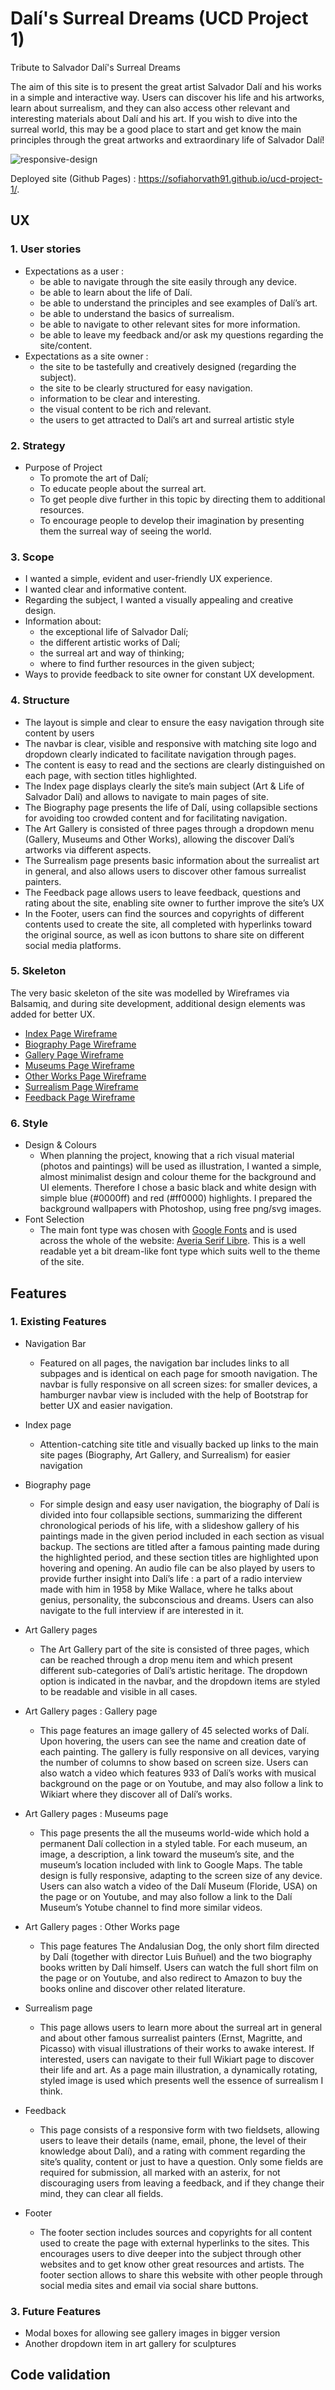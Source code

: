 # Dalí's Surreal Dreams (UCD Project 1)
Tribute to Salvador Dalí's Surreal Dreams

The aim of this site is to present the great artist Salvador Dalí and his works in a simple and interactive way. Users can discover his life and his artworks, learn about surrealism, and they can also access other relevant and interesting materials about Dalí and his art. If you wish to dive into the surreal world, this may be a good place to start and get know the main principles through the great artworks and extraordinary life of Salvador Dalí!

![responsive-design](https://user-images.githubusercontent.com/83947734/132755719-33b0a1df-3216-4b4f-b59c-f311b5ccee44.PNG)

Deployed site (Github Pages) : https://sofiahorvath91.github.io/ucd-project-1/.

## UX
### 1. User stories
* Expectations as a user :
  * be able to navigate through the site easily through any device.
  * be able to learn about the life of Dalí.
  * be able to understand the principles and see examples of Dalí’s art.
  * be able to understand the basics of surrealism.
  * be able to navigate to other relevant sites for more information.
  * be able to leave my feedback and/or ask my questions regarding the site/content.
* Expectations as a site owner :
  * the site to be tastefully and creatively designed (regarding the subject).
  * the site to be clearly structured for easy navigation.
  * information to be clear and interesting.
  * the visual content to be rich and relevant.
  * the users to get attracted to Dalí’s art and surreal artistic style
### 2. Strategy
* Purpose of Project
  * To promote the art of Dalí;
  * To educate people about the surreal art.
  * To get people dive further in this topic by directing them to additional resources.
  * To encourage people to develop their imagination by presenting them the surreal way of seeing the world.
### 3. Scope
* I wanted a simple, evident and user-friendly UX experience.
* I wanted clear and informative content.
* Regarding the subject, I wanted a visually appealing and creative design.
* Information about:
  * the exceptional life of Salvador Dalí;
  * the different artistic works of Dalí;
  * the surreal art and way of thinking;
  * where to find further resources in the given subject;
* Ways to provide feedback to site owner for constant UX development.
### 4. Structure
* The layout is simple and clear to ensure the easy navigation through site content by users
* The navbar is clear, visible and responsive with matching site logo and dropdown clearly indicated to facilitate navigation through pages. 
* The content is easy to read and the sections are clearly distinguished on each page, with section titles highlighted.
* The Index page displays clearly the site’s main subject (Art & Life of Salvador Dalí) and allows to navigate to main pages of site.
* The Biography page presents the life of Dalí, using collapsible sections for avoiding too crowded content and for facilitating navigation.
* The Art Gallery is consisted of three pages through a dropdown menu (Gallery, Museums and Other Works), allowing the discover Dalí’s artworks via different aspects.
* The Surrealism page presents basic information about the surrealist art in general, and also allows users to discover other famous surrealist painters.
* The Feedback page allows users to leave feedback, questions and rating about the site, enabling site owner to further improve the site’s UX
* In the Footer, users can find the sources and copyrights of different contents used to create the site, all completed with hyperlinks toward the original source, as well as icon buttons to share site on different social media platforms.
### 5. Skeleton
The very basic skeleton of the site was modelled by Wireframes via Balsamiq, and during site development, additional design elements was added for better UX.
* [Index Page Wireframe](https://github.com/SofiaHorvath91/ucd-project-1/blob/main/img/readme/balsamiq-Index.png)
* [Biography Page Wireframe](https://github.com/SofiaHorvath91/ucd-project-1/blob/main/img/readme/balsamiq-Biography.png)
* [Gallery Page Wireframe](https://github.com/SofiaHorvath91/ucd-project-1/blob/main/img/readme/balsamiq-Gallery.png)
* [Museums Page Wireframe](https://github.com/SofiaHorvath91/ucd-project-1/blob/main/img/readme/balsamiq-Museums.png)
* [Other Works Page Wireframe](https://github.com/SofiaHorvath91/ucd-project-1/blob/main/img/readme/balsamiq-OtherWorks.png)
* [Surrealism Page Wireframe](https://github.com/SofiaHorvath91/ucd-project-1/blob/main/img/readme/balsamiq-Surrealism.png)
* [Feedback Page Wireframe](https://github.com/SofiaHorvath91/ucd-project-1/blob/main/img/readme/balsamiq-Feedback.png)
### 6. Style
* Design & Colours
  * When planning the project, knowing that a rich visual material (photos and paintings) will be used as illustration, I wanted a simple, almost minimalist design and colour theme for the background and UI elements.
Therefore I chose a basic black and white design with simple blue (#0000ff) and red (#ff0000) highlights. I prepared the background wallpapers with Photoshop, using free png/svg images.
* Font Selection
  * The main font type was chosen with [Google Fonts](https://fonts.google.com/) and is used across the whole of the website: [Averia Serif Libre](https://fonts.google.com/specimen/Averia+Serif+Libre). This is a well readable yet a bit dream-like font type which suits well to the theme of the site.
## Features
### 1. Existing Features
* Navigation Bar
  * Featured on all pages, the navigation bar includes links to all subpages and is identical on each page for smooth navigation. The navbar is fully responsive on all screen sizes: for smaller devices, a hamburger navbar view is included with the help of Bootstrap for better UX and easier navigation.

* Index page
  * Attention-catching site title and visually backed up links to the main site pages (Biography, Art Gallery, and Surrealism) for easier navigation

* Biography page
  * For simple design and easy user navigation, the biography of Dalí is divided into four collapsible sections, summarizing the different chronological periods of his life, with a slideshow gallery of his paintings made in the given period included in each section as visual backup. The sections are titled after a famous painting made during the highlighted period, and these section titles are highlighted upon hovering and opening.
An audio file can be also played by users to provide further insight into Dalí’s life : a part of a radio interview made with him in 1958 by Mike Wallace, where he talks about genius, personality, the subconscious and dreams. Users can also navigate to the full interview if are interested in it.

* Art Gallery pages
  * The Art Gallery part of the site is consisted of three pages, which can be reached through a drop menu item and which present different sub-categories of Dalí’s artistic heritage. The dropdown option is indicated in the navbar, and the dropdown items are styled to be readable and visible in all cases.

* Art Gallery pages : Gallery page
  * This page features an image gallery of 45 selected works of Dalí. Upon hovering, the users can see the name and creation date of each painting. The gallery is fully responsive on all devices, varying the number of columns to show based on screen size. 
Users can also watch a video which features 933 of Dalí’s works with musical background on the page or on Youtube, and may also follow a link to Wikiart where they discover all of Dalí’s works.

* Art Gallery pages : Museums page
  * This page presents the all the museums world-wide which hold a permanent Dalí collection in a styled table. For each museum, an image, a description, a link toward the museum’s site, and the museum’s location included with link to Google Maps. The table design is fully responsive, adapting to the screen size of any device.
Users can also watch a video of the Dalí Museum (Floride, USA) on the page or on Youtube, and may also follow a link to the Dalí Museum’s Yotube channel to find more similar videos.

* Art Gallery pages : Other Works page
  * This page features The Andalusian Dog, the only short film directed by Dalí (together with director Luis Buñuel) and the two biography books written by Dalí himself.
Users can watch the full short film on the page or on Youtube, and also redirect to Amazon to buy the books online and discover other related literature.

* Surrealism page
  * This page allows users to learn more about the surreal art in general and about other famous surrealist painters (Ernst, Magritte, and Picasso) with visual illustrations of their works to awake interest. If interested, users can navigate to their full Wikiart page to discover their life and art.
As a page main illustration, a dynamically rotating, styled image is used which presents well the essence of surrealism I think.

* Feedback
  * This page consists of a responsive form with two fieldsets, allowing users to leave their details (name, email, phone, the level of their knowledge about Dalí), and a rating with comment regarding the site’s quality, content or just to have a question. Only some fields are required for submission, all marked with an asterix, for not discouraging users from leaving a feedback, and if they change their mind, they can clear all fields. 

* Footer
  * The footer section includes sources and copyrights for all content used to create the page with external hyperlinks to the sites. This encourages users to dive deeper into the subject through other websites and to get know other great resources and artists.
The footer section allows to share this website with other people through social media sites and email via social share buttons. 
### 3. Future Features
* Modal boxes for allowing see gallery images in bigger version
* Another dropdown item in art gallery for sculptures
## Code validation
